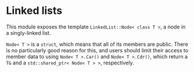 # Linked lists

This module exposes the template `LinkedList::Node< class T >`, a node in a
singly-linked list.

`Node< T >` is a `struct`, which means that all of its members are public. There
is no particularly good reason for this, and users should limit their access to
member data to using `Node< T >.Car()` and `Node< T >.Cdr()`, which return a
`T&` and a `std::shared_ptr< Node< T > >`, respectively.
